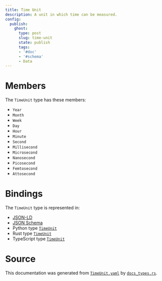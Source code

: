 ```yaml
---
title: Time Unit
description: A unit in which time can be measured.
config:
  publish:
    ghost:
      type: post
      slug: time-unit
      state: publish
      tags:
      - '#doc'
      - '#schema'
      - Data
---
```


# Members

The `TimeUnit` type has these members:

- `Year`
- `Month`
- `Week`
- `Day`
- `Hour`
- `Minute`
- `Second`
- `Millisecond`
- `Microsecond`
- `Nanosecond`
- `Picosecond`
- `Femtosecond`
- `Attosecond`

# Bindings

The `TimeUnit` type is represented in:

- [JSON-LD](https://stencila.org/TimeUnit.jsonld)
- [JSON Schema](https://stencila.org/TimeUnit.schema.json)
- Python type [`TimeUnit`](https://github.com/stencila/stencila/blob/main/python/python/stencila/types/time_unit.py)
- Rust type [`TimeUnit`](https://github.com/stencila/stencila/blob/main/rust/schema/src/types/time_unit.rs)
- TypeScript type [`TimeUnit`](https://github.com/stencila/stencila/blob/main/ts/src/types/TimeUnit.ts)

# Source

This documentation was generated from [`TimeUnit.yaml`](https://github.com/stencila/stencila/blob/main/schema/TimeUnit.yaml) by [`docs_types.rs`](https://github.com/stencila/stencila/blob/main/rust/schema-gen/src/docs_types.rs).
